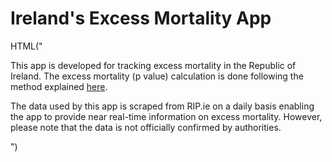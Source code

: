# Ireland's Excess Mortality App 


HTML("<p> This app is developed for tracking excess mortality in the Republic of Ireland. The excess mortality (p value) calculation is done following the method explained <a href='https://ourworldindata.org/excess-mortality-covid'> here</a>. <p> The data used by this app is scraped from RIP.ie on a daily basis enabling the app to provide near real-time information on excess mortality. However, please note that the data is not officially confirmed by authorities. <p>")

